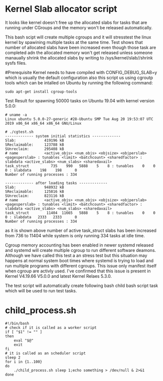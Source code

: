 # Kernel Slab allocator script

It looks like kernel doesn't free up the allocated slabs for tasks that are running under CGroups and the memory won't be released automatically.

This bash scipt will create multiple cgroups and it will stresstest the linux kernel by spawining multiple tasks at the same time.
Test shows that number of allocated slabs have been increased even though those task are completed adn the allocated memory won't get released unless someone manaually shrink the allocated slabs by writing to /sys/kernel/slab/<slab caches>/shrink sysfs files.

#Prerequisite
Kernel needs to have compiled with CONFIG_DEBUG_SLAB=y  which is usually the default configuration
also this script us using cgroutp tools which can be intalled on Ubuntu by running the following command:
```
sudo apt-get install cgroup-tools
```

Test Result for spawning 50000 tasks on Ubuntu 19.04 with kernel version 5.0.0:
```
# uname -a
Linux ubuntu 5.0.0-27-generic #28-Ubuntu SMP Tue Aug 20 19:53:07 UTC 2019 x86_64 x86_64 x86_64 GNU/Linux

# ./cgtest.sh 
------------- system initial statistics -------------
Slab:             419196 kB
SReclaimable:     123788 kB
SUnreclaim:       295408 kB
# name            <active_objs> <num_objs> <objsize> <objperslab> <pagesperslab> : tunables <limit> <batchcount> <sharedfactor> : slabdata <active_slabs> <num_slabs> <sharedavail>
task_struct          735    990   5888    5    8 : tunables    0    0    0 : slabdata    198    198      0
Number of running processes : 334

------------- after loading tasks -------------
Slab:             948932 kB
SReclaimable:     125816 kB
SUnreclaim:       823116 kB
# name            <active_objs> <num_objs> <objsize> <objperslab> <pagesperslab> : tunables <limit> <batchcount> <sharedfactor> : slabdata <active_slabs> <num_slabs> <sharedavail>
task_struct        11404  11665   5888    5    8 : tunables    0    0    0 : slabdata   2333   2333      0
Number of running processes : 334
```


as it is shown above number of active task_struct slabs has been increased from 736 to 11404 while system is only running 334 tasks at idle time.

Cgroup memory accounting has been enabled in newer systemd released and systemd will create multiple cgroup to run different software deamons.
Although we have called this test a an stress test but this situation may happens at normal system boot times where systemd is trying to load and run multiple programs with different cgroups.
This issue only manifest itself when cgroup are activly used. I've confirmed that this issue is present in Kernel V4.19.66 V5.0.0 and latest Kernel Relaes 5.3.0.


The test script will automatically create following bash child bash script task which will be used to run test tasks.

# child_process.sh 
```
#!/bin/bash
# check if it is called as a worker script
if [ "$1" != "" ]
then
	eval "$@"
	exit
fi
# it is called as an scheduler script
sleep 2
for i in {1..100}
do	
	./child_process.sh sleep 1;echo something > /dev/null & 2>&1
done
```

